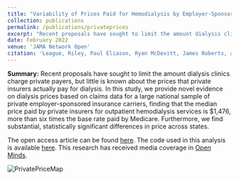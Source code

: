 ```yaml
---
title: "Variability of Prices Paid for Hemodialysis by Employer-Sponsored Insurance in the US, 2012-2019"
collection: publications
permalink: /publications/privateprices
excerpt: "Recent proposals have sought to limit the amount dialysis clinics charge private payers, but little is known about the prices that private insurers actually pay for dialysis. In this study, we provide novel evidence on dialysis prices based on claims data for a large national sample of private employer-sponsored insurance carriers, finding that the median price paid by private insurers for outpatient hemodialysis services is $1,476, more than six times the base rate paid by Medicare. Furthermore, we find substantial, statistically significant differences in price across states."
date: February 2022
venue: 'JAMA Network Open'
citation: 'League, Riley, Paul Eliason, Ryan McDevitt, James Roberts, and Heather Wong. (2022). &quot;Variability of Prices Paid for Hemodialysis by Employer-Sponsored Insurance in the US, 2012-2019&quot; JAMA Netw Open. 5(2):e220562. doi:10.1001/jamanetworkopen.2022.0562.'
---
```


**Summary:** Recent proposals have sought to limit the amount dialysis clinics charge private payers, but little is known about the prices that private insurers actually pay for dialysis. In this study, we provide novel evidence on dialysis prices based on claims data for a large national sample of private employer-sponsored insurance carriers, finding that the median price paid by private insurers for outpatient hemodialysis services is $1,476, more than six times the base rate paid by Medicare. Furthermore, we find substantial, statistically significant differences in price across states.

The open access article can be found [here](https://jamanetwork.com/journals/jamanetworkopen/fullarticle/2789455). The code used in this analysis is available [here](https://rileyleague.github.io/files/variability_code.zip). This research has received media coverage in [Open Minds](https://openminds.com/market-intelligence/news/commercial-insurance-dialysis-prices-substantially-higher-than-medicares-reimbursements/).

![PrivatePriceMap](https://rileyleague.github.io/images/price_map.png)
